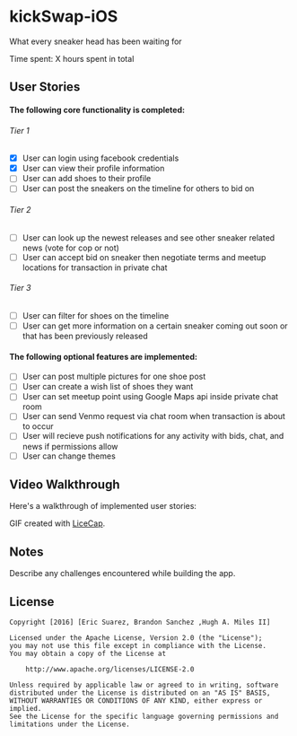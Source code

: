 # kickSwap-iOS

What every sneaker head has been waiting for 

Time spent: X hours spent in total

## User Stories

#### The following **core** functionality is completed:
 
###### Tier 1
- [X] User can login using facebook credentials
- [X] User can view their profile information
- [ ] User can add shoes to their profile
- [ ] User can post the sneakers on the timeline for others to bid on

###### Tier 2
- [ ] User can look up the newest releases and see other sneaker related news (vote for cop or not)
- [ ] User can accept bid on sneaker then negotiate terms and meetup locations for transaction in private chat 

###### Tier 3
- [ ] User can filter for shoes on the timeline
- [ ] User can get more information on a certain sneaker coming out soon or that has been previously released

#### The following **optional** features are implemented:
- [ ] User can post multiple pictures for one shoe post
- [ ] User can create a wish list of shoes they want
- [ ] User can set meetup point using Google Maps api inside private chat room
- [ ] User can send Venmo request via chat room when transaction is about to occur
- [ ] User will recieve push notifications for any activity with bids, chat, and news if permissions allow
- [ ] User can change themes 

## Video Walkthrough

Here's a walkthrough of implemented user stories:

<!--![alt tag](https://raw.githubusercontent.com/hamtech-CodePath/Twitter/master/TwitterClient.gif)-->
GIF created with [LiceCap](http://www.cockos.com/licecap/).

## Notes

Describe any challenges encountered while building the app.

## License

    Copyright [2016] [Eric Suarez, Brandon Sanchez ,Hugh A. Miles II]

    Licensed under the Apache License, Version 2.0 (the "License");
    you may not use this file except in compliance with the License.
    You may obtain a copy of the License at

        http://www.apache.org/licenses/LICENSE-2.0

    Unless required by applicable law or agreed to in writing, software
    distributed under the License is distributed on an "AS IS" BASIS,
    WITHOUT WARRANTIES OR CONDITIONS OF ANY KIND, either express or implied.
    See the License for the specific language governing permissions and
    limitations under the License.
